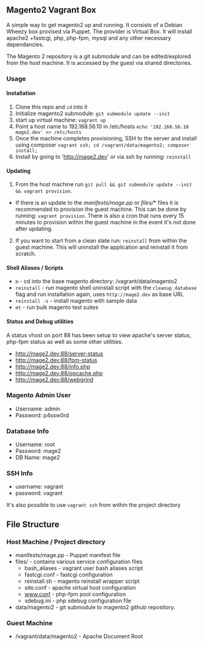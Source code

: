 ## Magento2 Vagrant Box
A simple way to get magento2 up and running. It consists of a Debian Wheezy box provised via Puppet. The provider is Virtual Box. It will install apache2 +fastcgi, php, php-fpm, mysql and any other necessary dependancies. 

The Magento 2 repository is a git submodule and can be edited/explored from the host machine. It is accessed by the guest via shared directories.

### Usage
#### Installation
1. Clone this repo and `cd` into it
2. Initialize magento2 submodule: `git submodule update --init`
3. start up virtual machine: `vagrant up`
4. Point a host name to 192.168.56.10 in /etc/hosts `echo '192.168.56.10 mage2.dev' >> /etc/hosts`
5. Once the machine completes provisioning, SSH to the server and install using composer `vagrant ssh; cd /vagrant/data/magento2; composer install;`
6. Install by going to 'http://mage2.dev' or via ssh by running: `reinstall`

#### Updating
1. From the host machine run `git pull && git submodule update --init && vagrant provision`. 
  * If there is an update to the *manifests/mage.pp* or *files/** files it is recommended to provision the guest machine. This can be done by running: `vagrant provision`. There is also a cron that runs every 15 minutes to 
provision within the guest machine in the event it's not done after updating. 
2. If you want to start from a clean slate run: `reinstall` from within the guest machine. This will uninstall the application and reinstall it from scratch.


#### Shell Aliases / Scripts
* `m` - cd into the base magento directory: /vagrant/data/magento2
* `reinstall` - run magento shell uninstall script with the `cleanup_database` flag and run installation again, uses `http://mage2.dev` as base URL
 * `reinstall -s` - install magento with sample data
* `mt` - run bulk magento test suites

#### Status and Debug utilities
A status vhost on port 88 has been setup to view apache's server status, php-fpm status as well as some other utilities.

* http://mage2.dev:88/server-status
* http://mage2.dev:88/fpm-status
* http://mage2.dev:88/info.php
* http://mage2.dev:88/opcache.php
* http://mage2.dev:88/webgrind

### Magento Admin User
* Username: admin
* Password: p4ssw0rd

### Database Info
* Username: root
* Password: mage2
* DB Name: mage2

### SSH Info
* username: vagrant
* password: vagrant 

It's also possible to use `vagrant ssh` from within the project directory

## File Structure

### Host Machine / Project directory
* manifests/mage.pp - Puppet manifest file
* files/ - contains various service configuration files
  * bash_aliases - vagrant user bash aliases script
  * fastcgi.conf - fastcgi configuration
  * reinstall.sh - magento reinstall wrapper script
  * site.conf - apache virtual host configuration
  * www.conf - php-fpm pool configuration
  * xdebug.ini - php xdebug configuration file
* data/magento2 - git submodule to magento2 github repository. 
  
 
### Guest Machine
* /vagrant/data/magento2 - Apache Document Root

